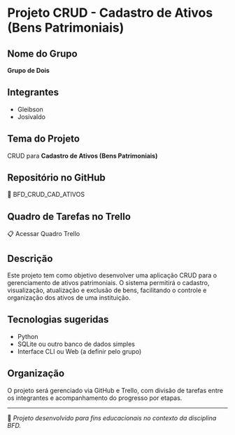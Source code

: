 # Projeto CRUD - Cadastro de Ativos (Bens Patrimoniais)

## Nome do Grupo
**Grupo de Dois**

## Integrantes
- Gleibson
- Josivaldo

## Tema do Projeto
CRUD para **Cadastro de Ativos (Bens Patrimoniais)**

## Repositório no GitHub
🔗 BFD_CRUD_CAD_ATIVOS

## Quadro de Tarefas no Trello
📋 Acessar Quadro Trello

## Descrição
Este projeto tem como objetivo desenvolver uma aplicação CRUD para o gerenciamento de ativos patrimoniais. O sistema permitirá o cadastro, visualização, atualização e exclusão de bens, facilitando o controle e organização dos ativos de uma instituição.

## Tecnologias sugeridas
- Python
- SQLite ou outro banco de dados simples
- Interface CLI ou Web (a definir pelo grupo)

## Organização
O projeto será gerenciado via GitHub e Trello, com divisão de tarefas entre os integrantes e acompanhamento do progresso por etapas.

---

🚀 *Projeto desenvolvido para fins educacionais no contexto da disciplina BFD.*
